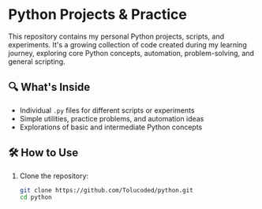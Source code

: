 # Python Projects & Practice

This repository contains my personal Python projects, scripts, and experiments. It's a growing collection of code created during my learning journey, exploring core Python concepts, automation, problem-solving, and general scripting.

## 🔍 What's Inside

- Individual `.py` files for different scripts or experiments
- Simple utilities, practice problems, and automation ideas
- Explorations of basic and intermediate Python concepts

## 🛠 How to Use

1. Clone the repository:
   ```bash
   git clone https://github.com/Tolucoded/python.git
   cd python
